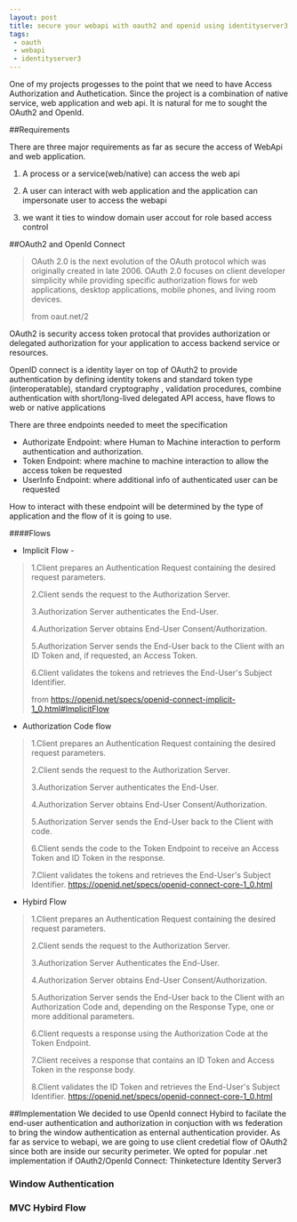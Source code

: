 ```yaml
---
layout: post
title: secure your webapi with oauth2 and openid using identityserver3
tags:
 - oauth
 - webapi
 - identityserver3
---
```


One of my projects progesses to the point that we need to have Access Authorization and Authetication. Since the project is 
a combination of native service, web application and web api. It is natural for me to sought the OAuth2 and OpenId.
<!--more-->

##Requirements

There are three major requirements as far as secure the access of WebApi and web application.

1. A process or a service(web/native) can access the web api 
 
2. A user can interact with web application and the application can impersonate user to access the webapi

3. we want it ties to window domain user accout for role based access control

##OAuth2 and OpenId Connect

>OAuth 2.0 is the next evolution of the OAuth protocol which was originally created in late 2006. 
>OAuth 2.0 focuses on client developer simplicity while providing specific authorization flows for web applications, 
>desktop applications, mobile phones, and living room devices. 
>
> from oaut.net/2

OAuth2 is security access token protocal that provides authorization or delegated authorization for your application to 
access backend service or resources. 

OpenID connect is a identity layer on top of OAuth2 to provide authentication by defining identity tokens and
standard token type (interoperatable), standard cryptography , validation procedures, combine authentication with short/long-lived
delegated API access, have flows to web or native applications

There are three endpoints needed to meet the specification 

* Authorizate Endpoint: where Human to Machine interaction to perform authentication and authorization.
* Token Endpoint: where machine to machine interaction to allow the access token be requested
* UserInfo Endpoint: where additional info of authenticated user can be requested

How to interact with these endpoint will be determined by the type of application and the flow of it is going to use.

####Flows 
* Implicit Flow - 

 >1.Client prepares an Authentication Request containing the desired request parameters.
 >
 >2.Client sends the request to the Authorization Server.
 >
 >3.Authorization Server authenticates the End-User.
 >
 >4.Authorization Server obtains End-User Consent/Authorization.
 >
 >5.Authorization Server sends the End-User back to the Client with an ID Token and, if requested, an Access Token.
 >
 >6.Client validates the tokens and retrieves the End-User's Subject Identifier.
 >
 > from https://openid.net/specs/openid-connect-implicit-1_0.html#ImplicitFlow
 
* Authorization Code flow 
 
 >1.Client prepares an Authentication Request containing the desired request parameters.
 >
 >2.Client sends the request to the Authorization Server.
 >
 >3.Authorization Server authenticates the End-User.
 >
 >4.Authorization Server obtains End-User Consent/Authorization.
 >
 >5.Authorization Server sends the End-User back to the Client with code.
 >
 >6.Client sends the code to the Token Endpoint to receive an Access Token and ID Token in the response.
 >
 >7.Client validates the tokens and retrieves the End-User's Subject Identifier.
 >https://openid.net/specs/openid-connect-core-1_0.html
* Hybird Flow
 
 >1.Client prepares an Authentication Request containing the desired request parameters.
 >
 >2.Client sends the request to the Authorization Server.
 >
 >3.Authorization Server Authenticates the End-User.
 >
 >4.Authorization Server obtains End-User Consent/Authorization.
 >
 >5.Authorization Server sends the End-User back to the Client with an Authorization Code and, depending on the Response Type, one or more additional parameters.
 >
 >6.Client requests a response using the Authorization Code at the Token Endpoint.
 >
 >7.Client receives a response that contains an ID Token and Access Token in the response body.
 >
 >8.Client validates the ID Token and retrieves the End-User's Subject Identifier.
 >https://openid.net/specs/openid-connect-core-1_0.html

##Implementation
 We decided to use OpenId connect Hybird to facilate the end-user authentication and authorization in conjuction with ws federation to
 bring the window authentication as enternal authentication provider. As far as service to webapi, we are going to use client credetial 
 flow of OAuth2 since both are inside our security perimeter.
 We opted for popular .net implementation if OAuth2/OpenId Connect: Thinketecture Identity Server3 
 
### Window Authentication
 
### MVC Hybird Flow
 
 


